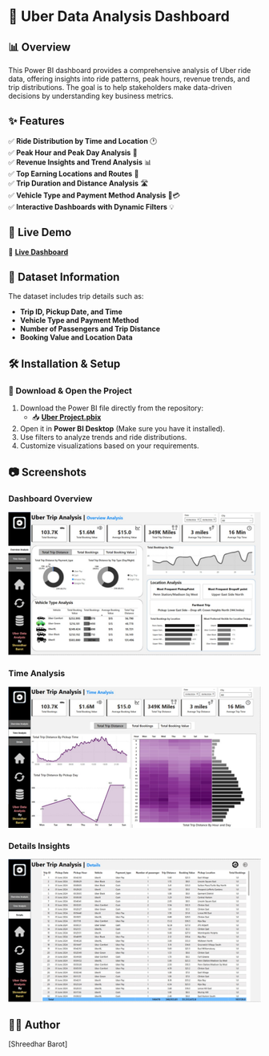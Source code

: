 # 🚖 Uber Data Analysis Dashboard

## 📊 Overview
This Power BI dashboard provides a comprehensive analysis of Uber ride data, offering insights into ride patterns, peak hours, revenue trends, and trip distributions. The goal is to help stakeholders make data-driven decisions by understanding key business metrics.

## ✨ Features

✅ **Ride Distribution by Time and Location** 🕐  
✅ **Peak Hour and Peak Day Analysis** 📆  
✅ **Revenue Insights and Trend Analysis** 📊  
✅ **Top Earning Locations and Routes** 📍  
✅ **Trip Duration and Distance Analysis** 🛣️  
✅ **Vehicle Type and Payment Method Analysis** 🚗💳  
✅ **Interactive Dashboards with Dynamic Filters** 💡  

## 🚀 Live Demo
🔗 [**Live Dashboard**](https://app.powerbi.com/reportEmbed?reportId=bbb4930d-bb93-49e1-9c9a-964535a8a43e&autoAuth=true&ctid=d1f14348-f1b5-4a09-ac99-7ebf213cbc81)

## 💂 Dataset Information
The dataset includes trip details such as:
- **Trip ID, Pickup Date, and Time**
- **Vehicle Type and Payment Method**
- **Number of Passengers and Trip Distance**
- **Booking Value and Location Data**

## 🛠 Installation & Setup

### 🔽 Download & Open the Project
1. Download the Power BI file directly from the repository:  
   - 📥 **[Uber Project.pbix](Uber%20project.pbix)**  
2. Open it in **Power BI Desktop** (Make sure you have it installed).
3. Use filters to analyze trends and ride distributions.
4. Customize visualizations based on your requirements.

## 📷 Screenshots

### **Dashboard Overview**
![Dashboard Overview](Dashboard_Image.jpeg)

### **Time Analysis**
![Time Analysis](Time_Analysis_Image.jpeg)

### **Details Insights**
![Details Insights](Details_Image.jpeg)

## 👨‍💼 Author
[Shreedhar Barot]


